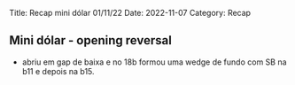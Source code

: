 Title: Recap mini dólar 01/11/22
Date: 2022-11-07
Category: Recap


## Mini dólar - opening reversal

* abriu em gap de baixa e no 18b formou uma wedge de fundo com SB na b11 e depois na b15.

